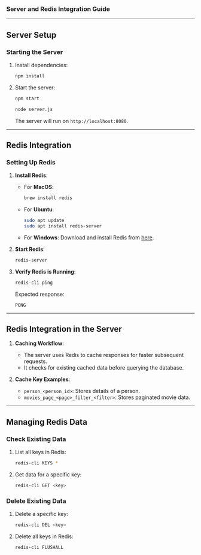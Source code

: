 ### Server and Redis Integration Guide

---

## **Server Setup**

### **Starting the Server**
1. Install dependencies:
   ```bash
   npm install
   ```
2. Start the server:
   ```bash
   npm start
   ```
   ```bash
   node server.js
   ```
   The server will run on `http://localhost:8080`.

---

## **Redis Integration**

### **Setting Up Redis**
1. **Install Redis**:
   - For **MacOS**:
     ```bash
     brew install redis
     ```
   - For **Ubuntu**:
     ```bash
     sudo apt update
     sudo apt install redis-server
     ```
   - For **Windows**:
     Download and install Redis from [here](https://github.com/microsoftarchive/redis/releases).

2. **Start Redis**:
   ```bash
   redis-server
   ```

3. **Verify Redis is Running**:
   ```bash
   redis-cli ping
   ```
   Expected response:
   ```
   PONG
   ```

---

## **Redis Integration in the Server**

1. **Caching Workflow**:
   - The server uses Redis to cache responses for faster subsequent requests.
   - It checks for existing cached data before querying the database.

2. **Cache Key Examples**:
   - `person_<person_id>`: Stores details of a person.
   - `movies_page_<page>_filter_<filter>`: Stores paginated movie data.

---

## **Managing Redis Data**

### **Check Existing Data**
1. List all keys in Redis:
   ```bash
   redis-cli KEYS *
   ```

2. Get data for a specific key:
   ```bash
   redis-cli GET <key>
   ```

### **Delete Existing Data**
1. Delete a specific key:
   ```bash
   redis-cli DEL <key>
   ```

2. Delete all keys in Redis:
   ```bash
   redis-cli FLUSHALL
   ```

